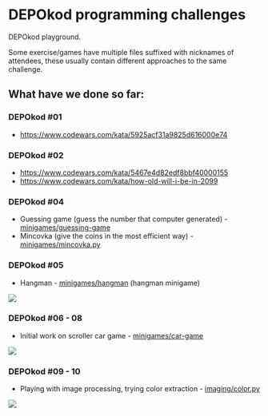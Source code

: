 # DEPOkod programming challenges

DEPOkod playground.

Some exercise/games have multiple files suffixed with nicknames of attendees,
these usually contain different approaches to the same challenge.

## What have we done so far:

### DEPOkod #01
- https://www.codewars.com/kata/5925acf31a9825d616000e74

### DEPOkod #02
- https://www.codewars.com/kata/5467e4d82edf8bbf40000155
- https://www.codewars.com/kata/how-old-will-i-be-in-2099

### DEPOkod #04
- Guessing game (guess the number that computer generated) - [minigames/guessing-game](minigames/guessing-game)
- Mincovka (give the coins in the most efficient way) - [minigames/mincovka.py](minigames/mincovka.py)

### DEPOkod #05
- Hangman - [minigames/hangman](minigames/hangman) (hangman minigame)

![](http://res.cloudinary.com/m1n0/image/upload/v1511212145/hangman_st2mxu.gif)

### DEPOkod #06 - 08
- Initial work on scroller car game - [minigames/car-game](minigames/car-game)

![](http://res.cloudinary.com/m1n0/image/upload/c_scale,w_418/v1504028657/car_hno2p7.gif)

### DEPOkod #09 - 10
- Playing with image processing, trying color extraction - [imaging/color.py](imaging/color.py)

![](http://res.cloudinary.com/m1n0/image/upload/v1511211442/opencv_1_z7vclq.gif)
